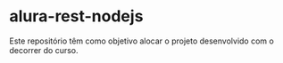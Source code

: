 # alura-rest-nodejs
Este repositório têm como objetivo alocar o projeto desenvolvido com o decorrer do curso. 
